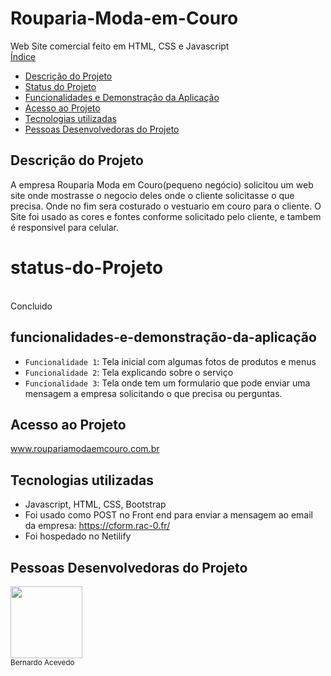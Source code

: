 # Rouparia-Moda-em-Couro
Web Site comercial feito em HTML, CSS e Javascript
<br>
 [Índice](#índice)
* [Descrição do Projeto](#descrição-do-projeto)
* [Status do Projeto](#status-do-Projeto)
* [Funcionalidades e Demonstração da Aplicação](#funcionalidades-e-demonstração-da-aplicação)
* [Acesso ao Projeto](#acesso-ao-projeto)
* [Tecnologias utilizadas](#tecnologias-utilizadas)
* [Pessoas Desenvolvedoras do Projeto](#pessoas-desenvolvedoras)


## Descrição do Projeto

A empresa Rouparia Moda em Couro(pequeno negócio) solicitou um web site onde mostrasse o negocio deles onde o cliente solicitasse o que precisa. Onde no fim sera costurado o vestuario em couro para o cliente. O Site foi usado as cores e fontes conforme solicitado pelo cliente, e tambem é responsivel para celular.

# status-do-Projeto
<br>
Concluido

## funcionalidades-e-demonstração-da-aplicação
- `Funcionalidade 1`: Tela inicial com algumas fotos de produtos e menus
- `Funcionalidade 2`: Tela explicando sobre o serviço
- `Funcionalidade 3`: Tela onde tem um formulario que pode enviar uma mensagem a empresa solicitando o que precisa ou perguntas.


## Acesso ao Projeto
www.roupariamodaemcouro.com.br

## Tecnologias utilizadas
- Javascript, HTML, CSS, Bootstrap
- Foi usado como POST no Front end para enviar a mensagem ao email da empresa:
https://cform.rac-0.fr/
- Foi hospedado no Netilify

## Pessoas Desenvolvedoras do Projeto

<img src="https://github.com/ber9795" width=115><br><sub>Bernardo Acevedo</sub>
